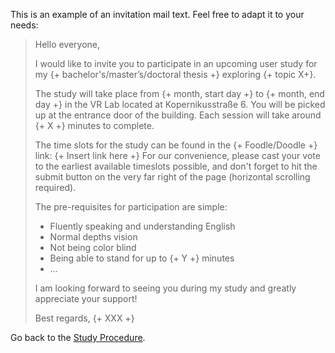 This is an example of an invitation mail text. Feel free to adapt it to your needs:

> Hello everyone,
> 
> I would like to invite you to participate in an upcoming user study for my {+ bachelor's/master’s/doctoral thesis +} exploring {+ topic X+}.
> 
> The study will take place from {+ month, start day +} to {+ month, end day +} in the VR Lab located at Kopernikusstraße 6. You will be picked up at the entrance door of the building. Each session will take around {+ X +} minutes to complete.
> 
> The time slots for the study can be found in the {+ Foodle/Doodle +} link: {+ Insert link here +} 
> For our convenience, please cast your vote to the earliest available timeslots possible, and don't forget to hit the submit button on the very far right of the page (horizontal scrolling required).
> 
> The pre-requisites for participation are simple:
> - Fluently speaking and understanding English
> - Normal depths vision
> - Not being color blind
> - Being able to stand for up to {+ Y +} minutes
> - …
> 
> I am looking forward to seeing you during my study and greatly appreciate your support!
> 
> Best regards, 
> {+ XXX +}



Go back to the [Study Procedure](StudyProcedure).